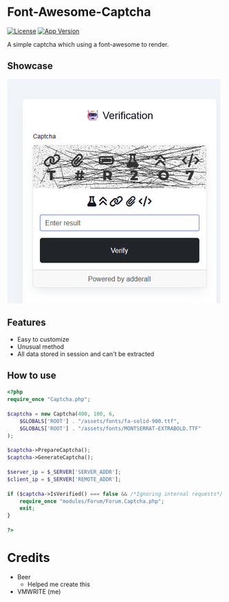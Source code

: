 # Font-Awesome-Captcha
[![License](https://img.shields.io/badge/Version-1.0-green?style=for-the-badge)](https://opensource.org/licenses/MIT)
[![App Version](https://img.shields.io/badge/License-MIT-lightgreen?style=for-the-badge)](https://github.com/VMWRITE/Font-Awesome-Captcha/)


A simple captcha which using a font-awesome to render.

## Showcase

![banner](https://raw.githubusercontent.com/VMWRITE/Font-Awesome-Captcha/refs/heads/main/showcase.jpg)

## Features
- Easy to customize
- Unusual method
- All data stored in session and can't be extracted

## How to use

```php
<?php
require_once "Captcha.php";

$captcha = new Captcha(400, 100, 6,
    $GLOBALS['ROOT'] . "/assets/fonts/fa-solid-900.ttf",
    $GLOBALS['ROOT'] . "/assets/fonts/MONTSERRAT-EXTRABOLD.TTF"
);

$captcha->PrepareCaptcha();
$captcha->GenerateCaptcha();

$server_ip = $_SERVER['SERVER_ADDR'];
$client_ip = $_SERVER['REMOTE_ADDR'];

if ($captcha->IsVerified() === false && /*Ignoring internal requests*/ $server_ip != $client_ip) {
    require_once "modules/Forum/Forum.Captcha.php";
    exit;
}

?>
```

# Credits
- Beer
  * Helped me create this
- VMWRITE (me)
  
